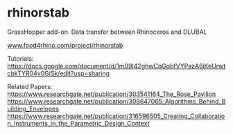 rhinorstab
==========

GrassHopper add-on. Data transfer between Rhinoceros and DLUBAL

www.food4rhino.com/project/rhinorstab

Tutorials:
https://docs.google.com/document/d/1m09I42ghwCqGqbfVYPazA6iKeUrwtcbkTYR04v0GiSk/edit?usp=sharing

Related Papers:
https://www.researchgate.net/publication/303541164_The_Rose_Pavilion
https://www.researchgate.net/publication/308647065_Algorithms_Behind_Building_Envelopes
https://www.researchgate.net/publication/316596505_Creating_Collaboration_Instruments_in_the_Parametric_Design_Context


